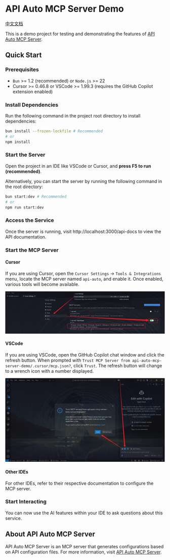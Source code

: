 # API Auto MCP Server Demo

[中文文档](./docs/README_zh.md)

This is a demo project for testing and demonstrating the features of [API Auto MCP Server](https://github.com/RJiazhen/api-auto-mcp-server).

## Quick Start

### Prerequisites

- `Bun` >= 1.2 (recommended) or `Node.js` >= 22
- Cursor >= 0.46.8 or VSCode >= 1.99.3 (requires the GitHub Copilot extension enabled)

### Install Dependencies

Run the following command in the project root directory to install dependencies:

```bash
bun install --frozen-lockfile # Recommended
# or
npm install
```

### Start the Server

Open the project in an IDE like VSCode or Cursor, and **press F5 to run (recommended)**.

Alternatively, you can start the server by running the following command in the root directory:

```bash
bun start:dev # Recommended
# or
npm run start:dev
```

### Access the Service

Once the server is running, visit http://localhost:3000/api-docs to view the API documentation.

### Start the MCP Server

#### Cursor

If you are using Cursor, open the `Cursor Settings` -> `Tools & Integrations` menu, locate the MCP server named `api-auto`, and enable it. Once enabled, various tools will become available.

![Cursor Settings Page](./docs/images/1.png)

#### VSCode

If you are using VSCode, open the GitHub Copilot chat window and click the refresh button. When prompted with `Trust MCP Server from api-auto-mcp-server-demo/.cursor/mcp.json?`, click `Trust`. The refresh button will change to a wrench icon with a number displayed.

![VSCode Settings Page](./docs/images/2.png)

#### Other IDEs

For other IDEs, refer to their respective documentation to configure the MCP server.

### Start Interacting

You can now use the AI features within your IDE to ask questions about this service.

## About API Auto MCP Server

API Auto MCP Server is an MCP server that generates configurations based on API configuration files. For more information, visit [API Auto MCP Server](https://github.com/RJiazhen/api-auto-mcp-server).
